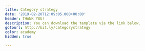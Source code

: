 ```yaml
---
title: Category strategy
date: '2019-02-20T12:09:05.000+00:00'
header: THANK YOU!
description: You can download the template via the link below.
gotourl: http://bit.ly/categorystrategy
color: academy
hidden: true

---
```

